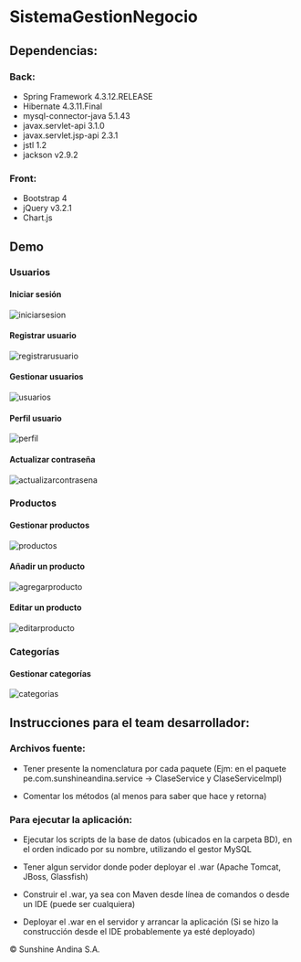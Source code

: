 # SistemaGestionNegocio  

## Dependencias:  

### Back:  

* Spring Framework 4.3.12.RELEASE
* Hibernate 4.3.11.Final
* mysql-connector-java 5.1.43
* javax.servlet-api 3.1.0
* javax.servlet.jsp-api 2.3.1
* jstl 1.2
* jackson v2.9.2

### Front:  

* Bootstrap 4
* jQuery v3.2.1
* Chart.js

## Demo  

### Usuarios

#### Iniciar sesión
![iniciarsesion](https://user-images.githubusercontent.com/26644850/33000529-a4e57dc0-cd76-11e7-8a65-13d2309bd6c5.PNG)

#### Registrar usuario
![registrarusuario](https://user-images.githubusercontent.com/26644850/33000535-b27765fc-cd76-11e7-89ff-c38a27301508.PNG)

#### Gestionar usuarios
![usuarios](https://user-images.githubusercontent.com/26644850/33000544-ce82beae-cd76-11e7-866a-62a3ccebd3a6.PNG)

#### Perfil usuario
![perfil](https://user-images.githubusercontent.com/26644850/33000587-13e7c6ce-cd77-11e7-97b9-c0b3be15663d.PNG)

#### Actualizar contraseña
![actualizarcontrasena](https://user-images.githubusercontent.com/26644850/33000604-22b43fde-cd77-11e7-8cd4-cc7b07f91b93.PNG)


### Productos

#### Gestionar productos
![productos](https://user-images.githubusercontent.com/26644850/33000799-26668c94-cd78-11e7-951a-7897f45d0a05.PNG)

#### Añadir un producto
![agregarproducto](https://user-images.githubusercontent.com/26644850/33000608-3517669c-cd77-11e7-8afe-5b79c3491996.PNG)

#### Editar un producto
![editarproducto](https://user-images.githubusercontent.com/26644850/33000641-5ce3d098-cd77-11e7-9d21-e7f755b46799.PNG)


### Categorías

#### Gestionar categorías
![categorias](https://user-images.githubusercontent.com/26644850/33000632-51949fec-cd77-11e7-8312-98911c8ff19a.PNG)


## Instrucciones para el team desarrollador:

### Archivos fuente:

* Tener presente la nomenclatura por cada paquete (Ejm: en el paquete pe.com.sunshineandina.service -> ClaseService y ClaseServiceImpl)

* Comentar los métodos (al menos para saber que hace y retorna)

### Para ejecutar la aplicación:

* Ejecutar los scripts de la base de datos (ubicados en la carpeta BD), en el orden indicado por su nombre, utilizando el gestor MySQL

* Tener algun servidor donde poder deployar el .war (Apache Tomcat, JBoss, Glassfish)

* Construir el .war, ya sea con Maven desde línea de comandos o desde un IDE (puede ser cualquiera)

* Deployar el .war en el servidor y arrancar la aplicación (Si se hizo la construcción desde el IDE probablemente ya esté deployado)


&copy; Sunshine Andina S.A.
